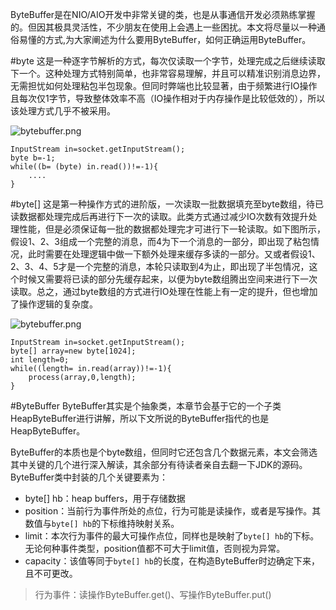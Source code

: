 ByteBuffer是在NIO/AIO开发中非常关键的类，也是从事通信开发必须熟练掌握的。但因其极具灵活性，不少朋友在使用上会遇上一些困扰。本文将尽量以一种通俗易懂的方式,为大家阐述为什么要用ByteBuffer，如何正确运用ByteBuffer。

#byte
这是一种逐字节解析的方式，每次仅读取一个字节，处理完成之后继续读取下一个。这种处理方式特别简单，也非常容易理解，并且可以精准识别消息边界，无需担忧如何处理粘包半包现象。但同时弊端也比较显著，由于频繁进行IO操作且每次仅1字节，导致整体效率不高（IO操作相对于内存操作是比较低效的），所以该处理方式几乎不被采用。

![bytebuffer.png](bytebuffer.png)

```
InputStream in=socket.getInputStream();
byte b=-1;
while((b= (byte) in.read())!=-1){
    ....
}
```

#byte[]
这是第一种操作方式的进阶版，一次读取一批数据填充至byte数组，待已读数据都处理完成后再进行下一次的读取。此类方式通过减少IO次数有效提升处理性能，但是必须保证每一批的数据都处理完才可进行下一轮读取。如下图所示，假设1、2、3组成一个完整的消息，而4为下一个消息的一部分，即出现了粘包情况，此时需要在处理逻辑中做一下额外处理来缓存多读的一部分。又或者假设1、2、3、4、5才是一个完整的消息，本轮只读取到4为止，即出现了半包情况，这个时候又需要将已读的部分先缓存起来，以便为byte数组腾出空间来进行下一次读取。总之，通过byte数组的方式进行IO处理在性能上有一定的提升，但也增加了操作逻辑的复杂度。

![bytebuffer.png](bytearray.png)

```
InputStream in=socket.getInputStream();
byte[] array=new byte[1024];
int length=0;
while((length= in.read(array))!=-1){
    process(array,0,length);
}
```

#ByteBuffer
ByteBuffer其实是个抽象类，本章节会基于它的一个子类HeapByteBuffer进行讲解，所以下文所说的ByteBuffer指代的也是HeapByteBuffer。

ByteBuffer的本质也是个byte数组，但同时它还包含几个数据元素，本文会筛选其中关键的几个进行深入解读，其余部分有待读者亲自去翻一下JDK的源码。ByteBuffer类中封装的几个关键要素为：

- byte[] hb：heap buffers，用于存储数据
- position：当前行为事件所处的点位，行为可能是读操作，或者是写操作。其数值与`byte[] hb`的下标维持映射关系。
- limit：本次行为事件的最大可操作点位，同样也是映射了`byte[] hb`的下标。无论何种事件类型，position值都不可大于limit值，否则视为异常。
- capacity：该值等同于`byte[] hb`的长度，在构造ByteBuffer时边确定下来，且不可更改。

> 行为事件：读操作ByteBuffer.get()、写操作ByteBuffer.put()

